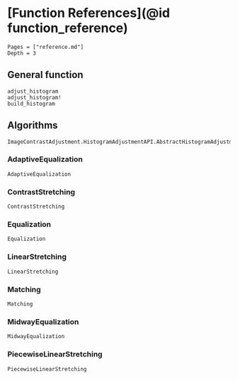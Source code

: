 # [Function References](@id function_reference)

```@contents
Pages = ["reference.md"]
Depth = 3
```

## General function

```@docs
adjust_histogram
adjust_histogram!
build_histogram
```

## Algorithms

```@docs
ImageContrastAdjustment.HistogramAdjustmentAPI.AbstractHistogramAdjustmentAlgorithm
```

### AdaptiveEqualization
```@docs
AdaptiveEqualization
```

### ContrastStretching
```@docs
ContrastStretching
```

### Equalization
```@docs
Equalization
```

### LinearStretching
```@docs
LinearStretching
```

### Matching
```@docs
Matching
```

### MidwayEqualization
```@docs
MidwayEqualization
```

### PiecewiseLinearStretching
```@docs
PiecewiseLinearStretching
```